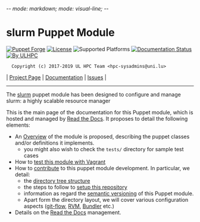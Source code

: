 -*- mode: markdown; mode: visual-line;  -*-

# slurm Puppet Module

[![Puppet Forge](http://img.shields.io/puppetforge/v/slurm.svg)](https://forge.puppet.com/ULHPC/slurm)
[![License](http://img.shields.io/:license-Apache2.0-blue.svg)](LICENSE)
![Supported Platforms](http://img.shields.io/badge/platform-debian-lightgrey.svg)
[![Documentation Status](https://readthedocs.org/projects/ulhpc-puppet-slurm/badge/?version=latest)](https://readthedocs.org/projects/ulhpc-puppet-slurm/?badge=latest)
[![By ULHPC](https://img.shields.io/badge/by-ULHPC-blue.svg)](http://hpc.uni.lu)

      Copyright (c) 2017-2019 UL HPC Team <hpc-sysadmins@uni.lu>

| [Project Page](https://github.com/ULHPC/puppet-slurm) | [Documentation](http://ulhpc-puppet-slurm.readthedocs.org/en/latest/) | [Issues](https://github.com/ULHPC/puppet-slurm/issues) |


-----------
The [slurm](https://github.com/ULHPC/puppet-slurm) puppet module has been designed to configure and manage slurm: a highly scalable resource manager

This is the main page of the documentation for this Puppet module, which is hosted and managed by [Read the Docs](http://slurm.readthedocs.org/en/latest/).
It proposes to detail the following elements:

* An [Overview](overview.md) of the module is proposed, describing the puppet classes and/or definitions it implements.
     - you might also wish to check the `tests/` directory for sample test cases
* How to [test this module with Vagrant](vagrant.md)
* How to [contribute](contributing/index.md) to this puppet module development. In particular, we detail:
     - the [directory tree structure](contributing/layout.md)
	 - the steps to follow to [setup this repository](contributing/setup.md)
	 - information as regard the [semantic versioning](contributing/versioning.md) of this Puppet module.
     - Apart form the directory layout, we will cover various configuration aspects ([git-flow](https://github.com/nvie/gitflow), [RVM](https://rvm.io/), [Bundler](http://bundler.io/) etc.)
* Details on the [Read the Docs](http://ulhpc-puppet-slurm.readthedocs.org/en/latest/) management.
